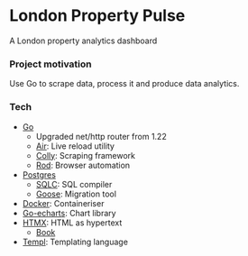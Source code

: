 # London Property Pulse
A London property analytics dashboard

### Project motivation
Use Go to scrape data, process it and produce data analytics.

### Tech
- [Go](https://go.dev/)
    - Upgraded net/http router from 1.22
    - [Air](https://github.com/cosmtrek/air): Live reload utility
    - [Colly](https://github.com/gocolly/colly): Scraping framework
    - [Rod](https://github.com/go-rod/rod): Browser automation
- [Postgres](https://www.postgresql.org/)
    - [SQLC](https://docs.sqlc.dev/en/stable/index.html#): SQL compiler
    - [Goose](https://github.com/pressly/goose): Migration tool
- [Docker](https://www.docker.com/): Containeriser
- [Go-echarts](https://github.com/go-echarts/go-echarts): Chart library
- [HTMX](https://htmx.org/): HTML as hypertext
    - [Book](https://hypermedia.systems/book/contents/)
- [Templ](https://templ.guide): Templating language